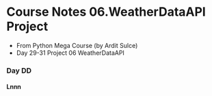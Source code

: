# Course Notes 06.WeatherDataAPI Project
- From Python Mega Course (by Ardit Sulce)
- Day 29-31 Project 06 WeatherDataAPI 

### Day DD

#### Lnnn 
